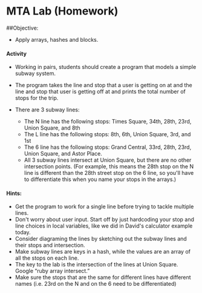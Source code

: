 # MTA Lab (Homework)

##Objective:
* Apply arrays, hashes and blocks.

#### Activity
* Working in pairs, students should create a program that models a simple subway system.

* The program takes the line and stop that a user is getting on at and the line
and stop that user is getting off at and prints the total number of stops for the trip.
* There are 3 subway lines:
  * The N line has the following stops: Times Square, 34th, 28th, 23rd, Union Square, and 8th
  * The L line has the following stops: 8th, 6th, Union Square, 3rd, and 1st
  * The 6 line has the following stops: Grand Central, 33rd, 28th, 23rd, Union Square,
    and Astor Place.
  * All 3 subway lines intersect at Union Square, but there are no other intersection points. (For example, this means the 28th stop on the N line is different than the 28th street stop on the 6 line, so you'll have to differentiate this when you name your stops in the arrays.)


#### Hints:
* Get the program to work for a single line before trying to tackle multiple lines.
* Don't worry about user input. Start off by just hardcoding your stop and line
    choices in local variables, like we did in David's calculator example today.
* Consider diagraming the lines by sketching out the subway lines and their stops and intersection.
* Make subway lines are keys in a hash, while the values are an array of all the stops on each line.
* The key to the lab is the intersection of the lines at Union Square. Google “ruby array intersect.”
* Make sure the stops that are the same for different lines have different names (i.e. 23rd on the N and on the 6 need to be differentiated)
